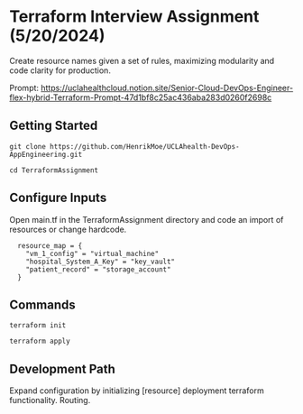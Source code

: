 # Terraform Interview Assignment (5/20/2024)

Create resource names given a set of rules, maximizing modularity and code clarity for production.

Prompt: https://uclahealthcloud.notion.site/Senior-Cloud-DevOps-Engineer-flex-hybrid-Terraform-Prompt-47d1bf8c25ac436aba283d0260f2698c

## Getting Started 

`git clone https://github.com/HenrikMoe/UCLAhealth-DevOps-AppEngineering.git`

`cd TerraformAssignment`

## Configure Inputs

Open main.tf in the TerraformAssignment directory and code an import of resources or change hardcode.

```
  resource_map = {
    "vm_1_config" = "virtual_machine"
    "hospital_System_A_Key" = "key_vault"
    "patient_record" = "storage_account"
  }

```

## Commands

`terraform init`

`terraform apply`

## Development Path

Expand configuration by initializing [resource] deployment terraform functionality. Routing. 




